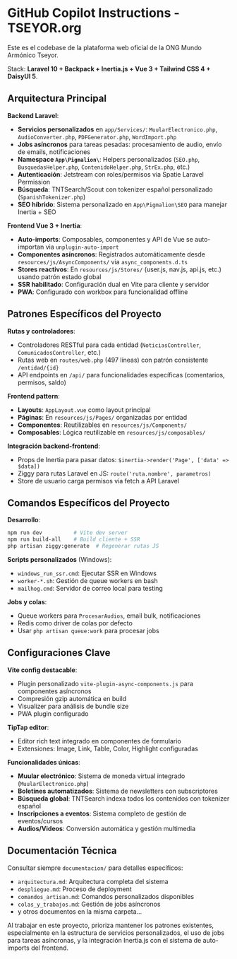# GitHub Copilot Instructions - TSEYOR.org

Este es el codebase de la plataforma web oficial de la ONG Mundo Armónico Tseyor. 

Stack: **Laravel 10 + Backpack + Inertia.js + Vue 3 + Tailwind CSS 4 + DaisyUI 5**.

## Arquitectura Principal

**Backend Laravel**:
- **Servicios personalizados** en `app/Services/`: `MuularElectronico.php`, `AudioConverter.php`, `PDFGenerator.php`, `WordImport.php`
- **Jobs asíncronos** para tareas pesadas: procesamiento de audio, envío de emails, notificaciones
- **Namespace `App\Pigmalion\`**: Helpers personalizados (`SEO.php`, `BusquedasHelper.php`, `ContenidoHelper.php`, `StrEx.php`, etc.)
- **Autenticación**: Jetstream con roles/permisos via Spatie Laravel Permission
- **Búsqueda**: TNTSearch/Scout con tokenizer español personalizado (`SpanishTokenizer.php`)
- **SEO híbrido**: Sistema personalizado en `App\Pigmalion\SEO` para manejar Inertia + SEO

**Frontend Vue 3 + Inertia**:
- **Auto-imports**: Composables, componentes y API de Vue se auto-importan via `unplugin-auto-import`
- **Componentes asíncronos**: Registrados automáticamente desde `resources/js/AsyncComponents/` via `async_components.d.ts`
- **Stores reactivos**: En `resources/js/Stores/` (user.js, nav.js, api.js, etc.) usando patrón estado global
- **SSR habilitado**: Configuración dual en Vite para cliente y servidor
- **PWA**: Configurado con workbox para funcionalidad offline

## Patrones Específicos del Proyecto

**Rutas y controladores**:
- Controladores RESTful para cada entidad (`NoticiasController`, `ComunicadosController`, etc.)
- Rutas web en `routes/web.php` (497 líneas) con patrón consistente `/entidad/{id}` 
- API endpoints en `/api/` para funcionalidades específicas (comentarios, permisos, saldo)

**Frontend pattern**:
- **Layouts**: `AppLayout.vue` como layout principal
- **Páginas**: En `resources/js/Pages/` organizadas por entidad
- **Componentes**: Reutilizables en `resources/js/Components/`
- **Composables**: Lógica reutilizable en `resources/js/composables/`

**Integración backend-frontend**:
- Props de Inertia para pasar datos: `$inertia->render('Page', ['data' => $data])`
- Ziggy para rutas Laravel en JS: `route('ruta.nombre', parametros)`
- Store de usuario carga permisos via fetch a API Laravel

## Comandos Específicos del Proyecto

**Desarrollo**:
```bash
npm run dev          # Vite dev server
npm run build-all    # Build cliente + SSR
php artisan ziggy:generate  # Regenerar rutas JS
```

**Scripts personalizados** (Windows):
- `windows_run_ssr.cmd`: Ejecutar SSR en Windows
- `worker-*.sh`: Gestión de queue workers en bash
- `mailhog.cmd`: Servidor de correo local para testing

**Jobs y colas**:
- Queue workers para `ProcesarAudios`, email bulk, notificaciones
- Redis como driver de colas por defecto
- Usar `php artisan queue:work` para procesar jobs

## Configuraciones Clave

**Vite config destacable**:
- Plugin personalizado `vite-plugin-async-components.js` para componentes asíncronos
- Compresión gzip automática en build
- Visualizer para análisis de bundle size
- PWA plugin configurado

**TipTap editor**:
- Editor rich text integrado en componentes de formulario
- Extensiones: Image, Link, Table, Color, Highlight configuradas

**Funcionalidades únicas**:
- **Muular electrónico**: Sistema de moneda virtual integrado (`MuularElectronico.php`)
- **Boletines automatizados**: Sistema de newsletters con subscriptores
- **Búsqueda global**: TNTSearch indexa todos los contenidos con tokenizer español
- **Inscripciones a eventos**: Sistema completo de gestión de eventos/cursos
- **Audios/Videos**: Conversión automática y gestión multimedia

## Documentación Técnica

Consultar siempre `documentacion/` para detalles específicos:
- `arquitectura.md`: Arquitectura completa del sistema
- `despliegue.md`: Proceso de deployment
- `comandos_artisan.md`: Comandos personalizados disponibles
- `colas_y_trabajos.md`: Gestión de jobs asíncronos
- y otros documentos en la misma carpeta...

Al trabajar en este proyecto, prioriza mantener los patrones existentes, especialmente en la estructura de servicios personalizados, el uso de jobs para tareas asíncronas, y la integración Inertia.js con el sistema de auto-imports del frontend.
